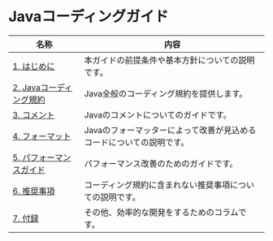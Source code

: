 # Javaコーディングガイド

|名称|内容|
|--|--|
|[1. はじめに](./java-coding-guide-introduction.md)|本ガイドの前提条件や基本方針についての説明です。|
|[2. Javaコーディング規約](./java-coding-guide.md)|Java全般のコーディング規約を提供します。|
|[3. コメント](./java-comment-guide.md)|Javaのコメントについてのガイドです。|
|[4. フォーマット](./java-coding-style-guide.md)|Javaのフォーマッターによって改善が見込めるコードについての説明です。|
|[5. パフォーマンスガイド](./java-performance-guide.md)|パフォーマンス改善のためのガイドです。|
|[6. 推奨事項](./java-coding-guide-recommendations.md)|コーディング規約に含まれない推奨事項についての説明です。|
|[7. 付録](./java-coding-guide-appendix.md)|その他、効率的な開発をするためのコラムです。|
